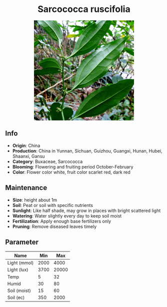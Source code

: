 <h1 align='center'>Sarcococca ruscifolia</h1>
<p align="center">
    <img 
        align='center'
        width='320'
        src="../images/sarcococca ruscifolia.png" 
        alt='Sarcococca ruscifolia' />
</p>

## Info

 - **Origin**: China
 - **Production**: China in Yunnan, Sichuan, Guizhou, Guangxi, Hunan, Hubei, Shaanxi, Gansu
 - **Category**: Buxaceae, Sarcococca
 - **Blooming**: Flowering and fruiting period October-February
 - **Color**: Flower color white, fruit color scarlet red, dark red

## Maintenance

 - **Size**: height about 1m
 - **Soil**: Peat or soil with specific nutrients
 - **Sunlight**: Like half shade, may grow in places with bright scattered light
 - **Watering**: Water slightly every day to keep soil moist
 - **Fertilization**: Apply enough base fertilizers only
 - **Pruning**: Remove diseased leaves timely

## Parameter

| Name         | Min  | Max   |
|--------------|------|-------|
| Light (mmol) | 2000 | 4000  |
| Light (lux)  | 3700 | 20000 |
| Temp         | 5    | 32    |
| Humid        | 30   | 80    |
| Soil (moist) | 15   | 60    |
| Soil (ec)    | 350  | 2000  |